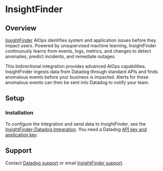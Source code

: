 # InsightFinder

## Overview

[InsightFinder][1] AIOps identifies system and application issues before they impact users. Powered by unsupervised machine learning, InsightFinder continuously learns from events, logs, metrics, and changes to detect anomalies, predict incidents, and remediate outages.

This bidirectional integration provides advanced AIOps capabilities. InsightFinder ingests data from Datadog through standard APIs and finds anomalous events before your business is impacted. Alerts for these anomalous events can then be sent into Datadog to notify your team.

## Setup

### Installation

To configure the integration and send data to InsightFinder, see the [InsightFinder-Datadog Integration][2]. You need a Datadog [API key and application key][3].


## Support

Contact [Datadog support][4] or email [InsightFinder support][1].


[1]: https://insightfinder.com/
[2]: https://insightfinder.com/datadog-integration/
[3]: https://docs.datadoghq.com/account_management/api-app-keys/
[4]: https://docs.datadoghq.com/help/
